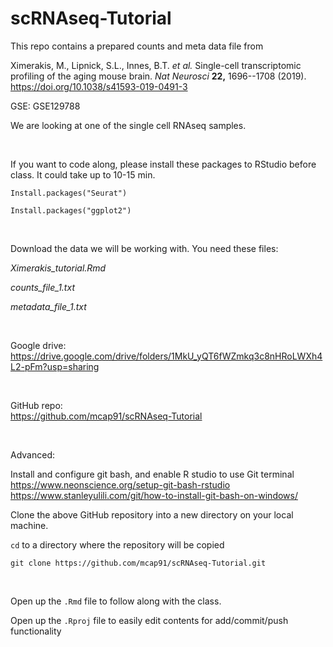 # scRNAseq-Tutorial

This repo contains a prepared counts and meta data file from

Ximerakis, M., Lipnick, S.L., Innes, B.T. *et al.* Single-cell
transcriptomic profiling of the aging mouse brain. *Nat Neurosci*
**22,** 1696--1708 (2019). <https://doi.org/10.1038/s41593-019-0491-3>

GSE: GSE129788

We are looking at one of the single cell RNAseq samples.

<br />

If you want to code along, please install these packages to RStudio
before class. It could take up to 10-15 min.

`Install.packages("Seurat")`

`Install.packages("ggplot2")`

<br />

Download the data we will be working with. You need these files:

*Ximerakis\_tutorial.Rmd*

*counts\_file\_1.txt*

*metadata\_file\_1.txt*

<br />

Google drive:
<br />
<https://drive.google.com/drive/folders/1MkU_yQT6fWZmkq3c8nHRoLWXh4L2-pFm?usp=sharing>

<br />

GitHub repo:
<br />
<https://github.com/mcap91/scRNAseq-Tutorial>

<br />

Advanced:

Install and configure git bash, and enable R studio to use Git terminal
<br />
<https://www.neonscience.org/setup-git-bash-rstudio>
<br />
<https://www.stanleyulili.com/git/how-to-install-git-bash-on-windows/>

Clone the above GitHub repository into a new directory on your local
machine.

`cd` to a directory where the repository will be copied

`git clone https://github.com/mcap91/scRNAseq-Tutorial.git`

<br />

Open up the `.Rmd` file to follow along with the class.

Open up the `.Rproj` file to easily edit contents for add/commit/push
functionality

<br />
<br />
